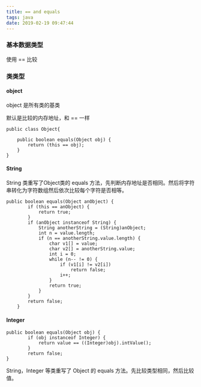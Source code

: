 ```yaml
---
title: == and equals
tags: java
date: 2019-02-19 09:47:44
---
```


### 基本数据类型

使用 == 比较

### 类类型

#### object 

object 是所有类的基类

默认是比较的内存地址，和  ==  一样

```
public class Object{

    public boolean equals(Object obj) {
        return (this == obj);
    }
}
```


<!--more-->
#### String

String 类重写了Object类的 equals 方法，先判断内存地址是否相同。然后将字符串转化为字符数组然后依次比较每个字符是否相等。

```
public boolean equals(Object anObject) {
        if (this == anObject) {
            return true;
        }
        if (anObject instanceof String) {
            String anotherString = (String)anObject;
            int n = value.length;
            if (n == anotherString.value.length) {
                char v1[] = value;
                char v2[] = anotherString.value;
                int i = 0;
                while (n-- != 0) {
                    if (v1[i] != v2[i])
                        return false;
                    i++;
                }
                return true;
            }
        }
        return false;
    }
```

#### Integer 
```
public boolean equals(Object obj) {
        if (obj instanceof Integer) {
            return value == ((Integer)obj).intValue();
        }
        return false;
}
```

String，Integer 等类重写了 Object 的 equals 方法。先比较类型相同，然后比较值。